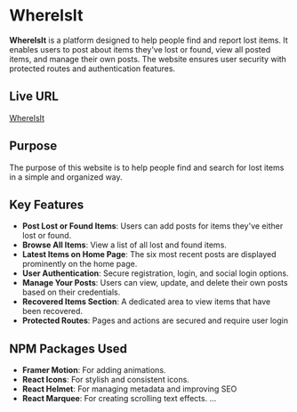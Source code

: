 # WhereIsIt

**WhereIsIt** is a platform designed to help people find and report lost items. It enables users to post about items they've lost or found, view all posted items, and manage their own posts. The website ensures user security with protected routes and authentication features.

## Live URL

[WhereIsIt](https://simple-firebase-project-3dd52.web.app/)

## Purpose

The purpose of this website is to help people find and search for lost items in a simple and organized way.

## Key Features

- **Post Lost or Found Items**: Users can add posts for items they've either lost or found.  
- **Browse All Items**: View a list of all lost and found items.  
- **Latest Items on Home Page**: The six most recent posts are displayed prominently on the home page.  
- **User Authentication**: Secure registration, login, and social login options.  
- **Manage Your Posts**: Users can view, update, and delete their own posts based on their credentials.  
- **Recovered Items Section**: A dedicated area to view items that have been recovered.  
- **Protected Routes**: Pages and actions are secured and require user login

## NPM Packages Used

- **Framer Motion**: For adding animations.  
- **React Icons**: For stylish and consistent icons.  
- **React Helmet**: For managing metadata and improving SEO  
- **React Marquee**: For creating scrolling text effects.
...